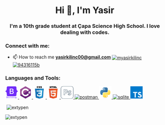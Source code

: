 <h1 align="center">Hi 👋, I'm Yasir</h1>
<h3 align="center">I'm a 10th grade student at Çapa Science High School. I love dealing with codes.</h3>

<h3 align="left">Connect with me:</h3>
<p align="left">
  
 - 📫 How to reach me **yasirkilinc00@gmail.com**
<a href="https://instagram.com/myasirkilinc" target="blank"><img align="center" src="https://cdn.jsdelivr.net/npm/simple-icons@3.0.1/icons/instagram.svg" alt="myasirkilinc" height="30" width="40" /></a>
<a href="https://linkedin.com/in/yasir-kılınç-94316115b" target="blank"><img align="center" src="https://cdn.jsdelivr.net/npm/simple-icons@3.0.1/icons/linkedin.svg" alt="94316115b" height="30" width="40" /></a>
</p>

<h3 align="left">Languages and Tools:</h3>
<p align="left"> <a href="https://getbootstrap.com" target="_blank"> <img src="https://raw.githubusercontent.com/devicons/devicon/master/icons/bootstrap/bootstrap-plain-wordmark.svg" alt="bootstrap" width="40" height="40"/> </a> <a href="https://www.w3schools.com/cs/" target="_blank"> <img src="https://raw.githubusercontent.com/devicons/devicon/master/icons/csharp/csharp-original.svg" alt="csharp" width="40" height="40"/> </a> <a href="https://www.w3schools.com/css/" target="_blank"> <img src="https://raw.githubusercontent.com/devicons/devicon/master/icons/css3/css3-original-wordmark.svg" alt="css3" width="40" height="40"/> </a>  <a href="https://www.w3.org/html/" target="_blank"> <img src="https://raw.githubusercontent.com/devicons/devicon/master/icons/html5/html5-original-wordmark.svg" alt="html5" width="40" height="40"/> </a> <a href="https://www.photoshop.com/en" target="_blank"> <img src="https://raw.githubusercontent.com/devicons/devicon/master/icons/photoshop/photoshop-line.svg" alt="photoshop" width="40" height="40"/> </a> <a href="https://postman.com" target="_blank"> <img src="https://www.vectorlogo.zone/logos/getpostman/getpostman-icon.svg" alt="postman" width="40" height="40"/> </a> <a href="https://www.python.org" target="_blank"> <img src="https://raw.githubusercontent.com/devicons/devicon/master/icons/python/python-original.svg" alt="python" width="40" height="40"/> </a> <a href="https://www.sqlite.org/" target="_blank"> <img src="https://www.vectorlogo.zone/logos/sqlite/sqlite-icon.svg" alt="sqlite" width="40" height="40"/> </a> <a href="https://www.typescriptlang.org/" target="_blank"> <img src="https://raw.githubusercontent.com/devicons/devicon/master/icons/typescript/typescript-original.svg" alt="typescript" width="40" height="40"/> </a> </p>

<p>&nbsp;<img align="center" src="https://github-readme-stats.vercel.app/api?username=extypen&show_icons=true&locale=en" alt="extypen" /></p>
<p><img align="left" src="https://github-readme-stats.vercel.app/api/top-langs?username=extypen&show_icons=true&locale=en&layout=compact" alt="extypen" /></p>



